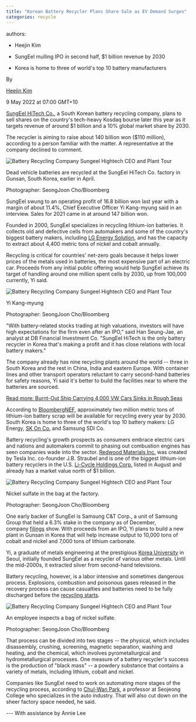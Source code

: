 ```yaml
---
title: "Korean Battery Recycler Plans Share Sale as EV Demand Surges"
categories: recycle
---
```


authors:
- Heejin Kim

-   SungEel mulling IPO in second half, $1 billion revenue by 2030

-   Korea is home to three of world's top 10 battery manufacturers


By

[Heejin Kim](https://www.bloomberg.com/authors/ASmhISbSwlw/heejin-kim)

9 May 2022 at 07:00 GMT+10



[SungEel HiTech Co.](https://www.bloomberg.com/quote/TUNGEZ:KS "Company Overview"), a South Korean battery recycling company, plans to sell shares on the country's tech-heavy Kosdaq bourse later this year as it targets revenue of around $1 billion and a 10% global market share by 2030.

The recycler is aiming to raise about 140 billion won ($110 million), according to a person familiar with the matter. A representative at the company declined to comment.

![Battery Recycling Company Sungeel Hightech CEO and Plant Tour](https://assets.bwbx.io/images/users/iqjWHBFdfxIU/ixbXpYckJamU/v0/800x-1.jpg)

Dead vehicle batteries are recycled at the SungEel HiTech Co. factory in Gunsan, South Korea, earlier in April.

Photographer: SeongJoon Cho/Bloomberg

SungEel swung to an operating profit of 16.8 billion won last year with a margin of about 11.4%, Chief Executive Officer Yi Kang-myung said in an interview. Sales for 2021 came in at around 147 billion won.

Founded in 2000, SungEel specializes in recycling lithium-ion batteries. It collects old and defective cells from automakers and some of the country's biggest battery makers, including [LG Energy Solution](https://www.bloomberg.com/quote/373220:KS "Company Overview"), and has the capacity to extract about 4,400 metric tons of nickel and cobalt annually.

Recycling is critical for countries' net-zero goals because it helps lower prices of the metals used in batteries, the most expensive part of an electric car. Proceeds from any initial public offering would help SungEel achieve its target of handling around one million spent cells by 2030, up from 100,000 currently, Yi said.

![Battery Recycling Company Sungeel Hightech CEO and Plant Tour](https://assets.bwbx.io/images/users/iqjWHBFdfxIU/i6QPs9yYj3sg/v0/800x-1.jpg)

Yi Kang-myung

Photographer: SeongJoon Cho/Bloomberg

"With battery-related stocks trading at high valuations, investors will have high expectations for the firm even after an IPO," said Han Seung-Jae, an analyst at DB Financial Investment Co. "SungEel HiTech is the only battery recycler in Korea that's making a profit and it has close relations with local battery makers."

The company already has nine recycling plants around the world -- three in South Korea and the rest in China, India and eastern Europe. With container lines and other transport operators reluctant to carry second-hand batteries for safety reasons, Yi said it's better to build the facilities near to where the batteries are sourced.

[Read more: Burnt-Out Ship Carrying 4,000 VW Cars Sinks in Rough Seas](https://www.bloomberg.com/news/articles/2022-03-01/burnt-out-ship-carrying-4-000-vw-vehicles-sinks-in-rough-seas "Burnt-Out Ship Carrying 4,000 VW Cars Sinks in Rough Seas (1)")

According to [BloombergNEF](https://www.bnef.com/insights/19923 "bnef"), approximately two million metric tons of lithium-ion battery scrap will be available for recycling every year by 2030. South Korea is home to three of the world's top 10 battery makers: LG Energy, [SK On Co.](https://www.bloomberg.com/quote/1927115D:KS "Company Overview") and Samsung SDI Co.

Battery recycling's growth prospects as consumers embrace electric cars and nations and automakers commit to phasing out combustion engines has seen companies wade into the sector. [Redwood Materials Inc.](https://www.bloomberg.com/quote/1906373D:US "Company Overview") was created by Tesla Inc. co-founder J.B. Straubel and is one of the biggest lithium-ion battery recyclers in the U.S. [Li-Cycle Holdings Corp.](https://www.bloomberg.com/quote/LICY:US "Company Overview") listed in August and already has a market value north of $1 billion.

![Battery Recycling Company Sungeel Hightech CEO and Plant Tour](https://assets.bwbx.io/images/users/iqjWHBFdfxIU/ibjHWyKrS_hE/v0/800x-1.jpg)

Nickel sulfate in the bag at the factory.

Photographer: SeongJoon Cho/Bloomberg

One early backer of SungEel is Samsung C&T Corp., a unit of Samsung Group that held a 6.3% stake in the company as of December, company [filings](https://dart.fss.or.kr/dsaf001/main.do?rcpNo=20220329000184 "filing") show. With proceeds from an IPO, Yi plans to build a new plant in Gunsan in Korea that will help increase output to 10,000 tons of cobalt and nickel and 7,000 tons of lithium carbonate.

Yi, a graduate of metals engineering at the prestigious [Korea University](https://www.korea.edu/mbshome/mbs/en/index.do "link") in Seoul, initially founded SungEel as a recycler of various other metals. Until the mid-2000s, it extracted silver from second-hand televisions.

Battery recycling, however, is a labor intensive and sometimes dangerous process. Explosions, combustion and poisonous gases released in the recovery process can cause casualties and batteries need to be fully discharged before the [recycling starts](https://www.frontiersin.org/articles/10.3389/fchem.2020.578044/full "link").

![Battery Recycling Company Sungeel Hightech CEO and Plant Tour](https://assets.bwbx.io/images/users/iqjWHBFdfxIU/i57NidXd3HKU/v0/800x-1.jpg)

An employee inspects a bag of nickel sulfate.

Photographer: SeongJoon Cho/Bloomberg

That process can be divided into two stages -- the physical, which includes disassembly, crushing, screening, magnetic separation, washing and heating, and the chemical, which involves pyrometallurgical and hydrometallurgical processes. One measure of a battery recycler's success is the production of "black mass" -- a powdery substance that contains a variety of metals, including lithium, cobalt and nickel.

Companies like SungEel need to work on automating more stages of the recycling process, according to [Chul-Wan Park](https://www.linkedin.com/in/chul-wan-park-37140376/?originalSubdomain=kr "park's profile"), a professor at Seojeong College who specializes in the auto industry. That will also cut down on the sheer factory space needed, he said. 

--- With assistance by Annie Lee